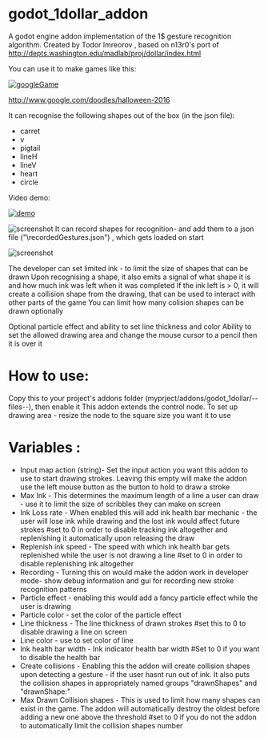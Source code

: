 # godot_1dollar_addon 

A godot engine addon implementation of the 1$ gesture recognition algorithm.
Created by Todor Imreorov , based on n13r0's port of http://depts.washington.edu/madlab/proj/dollar/index.html

You can use it to make games like this:

[![googleGame](https://img.youtube.com/vi/86Wps6afMdY/0.jpg)](https://www.youtube.com/watch?v=86Wps6afMdY "googleGame")


http://www.google.com/doodles/halloween-2016

It can recognise the following shapes out of the box (in the json file):
- carret
- v
- pigtail
- lineH
- lineV
- heart
- circle

Video demo:

[![demo](https://img.youtube.com/vi/lN-IrC3vl4E/0.jpg)](https://www.youtube.com/watch?v=lN-IrC3vl4E "demo")

![screenshot](https://github.com/blurymind/1dollar_gesture_recogniser/blob/master/addons/1dollar/plugin-icon.png) It can record shapes for recognition- and add them to a json file ("\recordedGestures.json") , which gets loaded on start

![screenshot](https://raw.githubusercontent.com/blurymind/1dollar_gesture_recogniser/master/addons/1dollar/screenshot.png)

The developer can set limited ink - to limit the size of shapes that can be drawn
Upon recognising a shape, it also emits a signal of what shape it is and how much ink was left when it was completed
If the ink left is > 0, it will create a collision shape from the drawing, that can be used to interact with other parts of the game
You can limit how many colision shapes can be drawn optionally

Optional particle effect and ability to set line thickness and color
Ability to set the allowed drawing area and change the mouse cursor to a pencil then it is over it

# How to use:
Copy this to your project's addons folder (myprject/addons/godot_1dollar/--files--), then enable it
This addon extends the control node.
To set up drawing area - resize the node to the square size you want it to use

# Variables :
- Input map action (string)-  Set the input action you want this addon to use to start drawing strokes. Leaving this empty will make the addon use the left mouse button as the button to hold to draw a stroke 
- Max Ink - This determines the maximum length of a line a user can draw - use it to limit the size of scribbles they can make on screen
- Ink Loss rate - When enabled this will add ink health bar mechanic - the user will lose ink while drawing and the lost ink would affect future strokes #set to 0 in order to disable tracking ink altogether and replenishing it automatically upon releasing the draw
- Replenish ink speed - The speed with which ink health bar gets replenished while the user is not drawing a line #set to 0 in order to disable replenishing ink altogether
- Recording - Turning this on would make the addon work in developer mode- show debug information and gui for recording new stroke recognition patterns
- Particle effect - enabling this would add a fancy particle effect while the user is drawing
- Particle color - set the color of the particle effect
- Line thickness - The line thickness of drawn strokes #set this to 0 to disable drawing a line on screen
- Line color - use to set color of line
- Ink health bar width - Ink indicator health bar width #Set to 0 if you want to disable the health bar
- Create collisions - Enabling this the addon will create collision shapes upon detecting a gesture - if the user hasnt run out of ink. It also puts the collision shapes in appropriately named groups "drawnShapes" and "drawnShape:<recognisedShape>"
- Max Drawn Collision shapes - This is used to limit how many shapes can exist in the game. The addon will automatically destroy the oldest before adding a new one above the threshold #set to 0 if you do not the addon to automatically limit the collision shapes number
